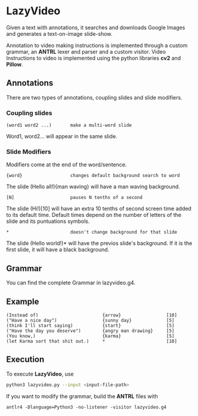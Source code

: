 # LazyVideo
Given a text with annotations, it searches and downloads Google Images and generates a text-on-image slide-show. 

Annotation to video making instructions is implemented through a custom grammar, an **ANTRL** lexer and parser and a custom visitor. Video Instructions to video is implemented using the python libraries **cv2** and **Pillow**. 

## Annotations
There are two types of annotations, coupling slides and slide modifiers.

### Coupling slides 
	(word1 word2 ...)		make a multi-word slide
Word1, word2... will appear in the same slide.

### Slide Modifiers
Modifiers come at the end of the word/sentence.

	{word}					changes default background search to word
The slide (Hello all!){man waving} will have a man waving background.

	[N]						pauses N tenths of a second
The slide (Hi!)[10] will have an extra 10 tenths of second screen time added to its default time. Default times depend on the number of letters of the slide and its puntuations symbols.

	*						doesn't change background for that slide
The slide (Hello world!)* will have the previos slide's background. If it is the first slide, it will have a black background.

## Grammar
You can find the complete Grammar in lazyvideo.g4.

## Example
	(Instead of)						{arrow}					[10]
	("Have a nice day")					{sunny day}				[5]
	(think I'll start saying)			{start}					[5]
	("Have the day you deserve")		{angry man drawing}		[5]
	(You know,)							{karma}					[5]
	(let Karma sort that shit out.)		*						[10]

## Execution

To execute **LazyVideo**, use
```bash
python3 lazyvideo.py --input <input-file-path>
```

If you want to modify the grammar, build the **ANTRL** files with
```{bash}
antlr4 -Dlanguage=Python3 -no-listener -visitor lazyvideo.g4
```
